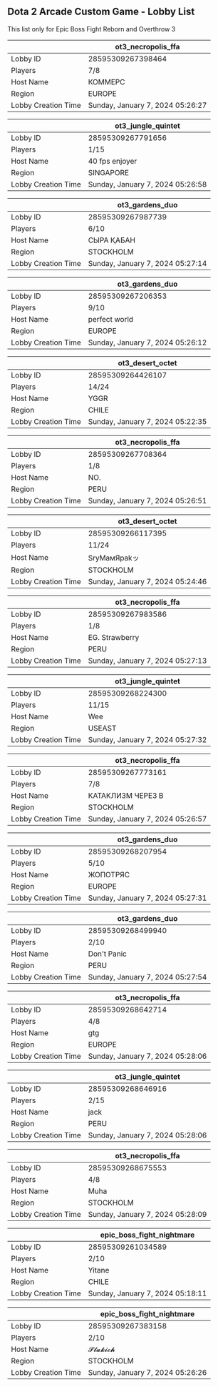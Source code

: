 ## Dota 2 Arcade Custom Game - Lobby List

This list only for Epic Boss Fight Reborn and Overthrow 3

|  | ot3_necropolis_ffa |
| ------ | ------ |
| Lobby ID | 28595309267398464 |
| Players | 7/8 |
| Host Name | КОММЕРС |
| Region | EUROPE |
| Lobby Creation Time | Sunday, January 7, 2024 05:26:27 |


|  | ot3_jungle_quintet |
| ------ | ------ |
| Lobby ID | 28595309267791656 |
| Players | 1/15 |
| Host Name | 40 fps enjoyer |
| Region | SINGAPORE |
| Lobby Creation Time | Sunday, January 7, 2024 05:26:58 |


|  | ot3_gardens_duo |
| ------ | ------ |
| Lobby ID | 28595309267987739 |
| Players | 6/10 |
| Host Name | СЫРА ҚАБАН |
| Region | STOCKHOLM |
| Lobby Creation Time | Sunday, January 7, 2024 05:27:14 |


|  | ot3_gardens_duo |
| ------ | ------ |
| Lobby ID | 28595309267206353 |
| Players | 9/10 |
| Host Name | perfect world |
| Region | EUROPE |
| Lobby Creation Time | Sunday, January 7, 2024 05:26:12 |


|  | ot3_desert_octet |
| ------ | ------ |
| Lobby ID | 28595309264426107 |
| Players | 14/24 |
| Host Name | YGGR |
| Region | CHILE |
| Lobby Creation Time | Sunday, January 7, 2024 05:22:35 |


|  | ot3_necropolis_ffa |
| ------ | ------ |
| Lobby ID | 28595309267708364 |
| Players | 1/8 |
| Host Name | NO. |
| Region | PERU |
| Lobby Creation Time | Sunday, January 7, 2024 05:26:51 |


|  | ot3_desert_octet |
| ------ | ------ |
| Lobby ID | 28595309266117395 |
| Players | 11/24 |
| Host Name | SrуMaмЯрakッ |
| Region | STOCKHOLM |
| Lobby Creation Time | Sunday, January 7, 2024 05:24:46 |


|  | ot3_necropolis_ffa |
| ------ | ------ |
| Lobby ID | 28595309267983586 |
| Players | 1/8 |
| Host Name | EG. Strawberry |
| Region | PERU |
| Lobby Creation Time | Sunday, January 7, 2024 05:27:13 |


|  | ot3_jungle_quintet |
| ------ | ------ |
| Lobby ID | 28595309268224300 |
| Players | 11/15 |
| Host Name | Wee |
| Region | USEAST |
| Lobby Creation Time | Sunday, January 7, 2024 05:27:32 |


|  | ot3_necropolis_ffa |
| ------ | ------ |
| Lobby ID | 28595309267773161 |
| Players | 7/8 |
| Host Name | КАТАКЛИЗМ ЧЕРЕЗ В |
| Region | STOCKHOLM |
| Lobby Creation Time | Sunday, January 7, 2024 05:26:57 |


|  | ot3_gardens_duo |
| ------ | ------ |
| Lobby ID | 28595309268207954 |
| Players | 5/10 |
| Host Name | ЖОПОТРЯС |
| Region | EUROPE |
| Lobby Creation Time | Sunday, January 7, 2024 05:27:31 |


|  | ot3_gardens_duo |
| ------ | ------ |
| Lobby ID | 28595309268499940 |
| Players | 2/10 |
| Host Name | Don't Panic |
| Region | PERU |
| Lobby Creation Time | Sunday, January 7, 2024 05:27:54 |


|  | ot3_necropolis_ffa |
| ------ | ------ |
| Lobby ID | 28595309268642714 |
| Players | 4/8 |
| Host Name | gtg |
| Region | EUROPE |
| Lobby Creation Time | Sunday, January 7, 2024 05:28:06 |


|  | ot3_jungle_quintet |
| ------ | ------ |
| Lobby ID | 28595309268646916 |
| Players | 2/15 |
| Host Name | jack |
| Region | PERU |
| Lobby Creation Time | Sunday, January 7, 2024 05:28:06 |


|  | ot3_necropolis_ffa |
| ------ | ------ |
| Lobby ID | 28595309268675553 |
| Players | 4/8 |
| Host Name | Muha |
| Region | STOCKHOLM |
| Lobby Creation Time | Sunday, January 7, 2024 05:28:09 |


|  | epic_boss_fight_nightmare |
| ------ | ------ |
| Lobby ID | 28595309261034589 |
| Players | 2/10 |
| Host Name | Yitane |
| Region | CHILE |
| Lobby Creation Time | Sunday, January 7, 2024 05:18:11 |


|  | epic_boss_fight_nightmare |
| ------ | ------ |
| Lobby ID | 28595309267383158 |
| Players | 2/10 |
| Host Name | 𝓢𝓵𝓪𝓴𝓲𝓬𝓱 |
| Region | STOCKHOLM |
| Lobby Creation Time | Sunday, January 7, 2024 05:26:26 |


